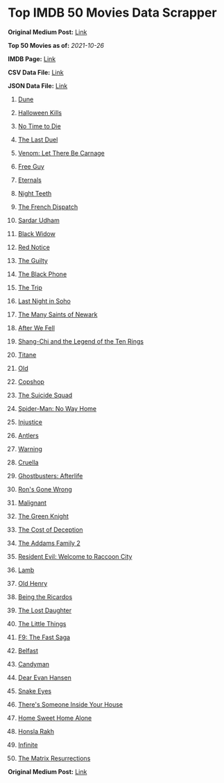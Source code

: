 # Top IMDB 50 Movies Data Scrapper

**Original Medium Post:** [Link](https://medium.com/@nishantsahoo/which-movie-should-i-watch-5c83a3c0f5b1) 

**Top 50 Movies as of:** _2021-10-26_

**IMDB Page:** [Link](http://www.imdb.com/search/title?release_date=2021,2021&title_type=feature)

**CSV Data File:** [Link](/Data/data.csv)

**JSON Data File:** [Link](/Data/data.json)

1. [Dune](https://www.imdb.com/title/tt1160419/?ref_=adv_li_tt)

2. [Halloween Kills](https://www.imdb.com/title/tt10665338/?ref_=adv_li_tt)

3. [No Time to Die](https://www.imdb.com/title/tt2382320/?ref_=adv_li_tt)

4. [The Last Duel](https://www.imdb.com/title/tt4244994/?ref_=adv_li_tt)

5. [Venom: Let There Be Carnage](https://www.imdb.com/title/tt7097896/?ref_=adv_li_tt)

6. [Free Guy](https://www.imdb.com/title/tt6264654/?ref_=adv_li_tt)

7. [Eternals](https://www.imdb.com/title/tt9032400/?ref_=adv_li_tt)

8. [Night Teeth](https://www.imdb.com/title/tt10763820/?ref_=adv_li_tt)

9. [The French Dispatch](https://www.imdb.com/title/tt8847712/?ref_=adv_li_tt)

10. [Sardar Udham](https://www.imdb.com/title/tt10280296/?ref_=adv_li_tt)

11. [Black Widow](https://www.imdb.com/title/tt3480822/?ref_=adv_li_tt)

12. [Red Notice](https://www.imdb.com/title/tt7991608/?ref_=adv_li_tt)

13. [The Guilty](https://www.imdb.com/title/tt9421570/?ref_=adv_li_tt)

14. [The Black Phone](https://www.imdb.com/title/tt7144666/?ref_=adv_li_tt)

15. [The Trip](https://www.imdb.com/title/tt13109952/?ref_=adv_li_tt)

16. [Last Night in Soho](https://www.imdb.com/title/tt9639470/?ref_=adv_li_tt)

17. [The Many Saints of Newark](https://www.imdb.com/title/tt8110232/?ref_=adv_li_tt)

18. [After We Fell](https://www.imdb.com/title/tt13069986/?ref_=adv_li_tt)

19. [Shang-Chi and the Legend of the Ten Rings](https://www.imdb.com/title/tt9376612/?ref_=adv_li_tt)

20. [Titane](https://www.imdb.com/title/tt10944760/?ref_=adv_li_tt)

21. [Old](https://www.imdb.com/title/tt10954652/?ref_=adv_li_tt)

22. [Copshop](https://www.imdb.com/title/tt5748448/?ref_=adv_li_tt)

23. [The Suicide Squad](https://www.imdb.com/title/tt6334354/?ref_=adv_li_tt)

24. [Spider-Man: No Way Home](https://www.imdb.com/title/tt10872600/?ref_=adv_li_tt)

25. [Injustice](https://www.imdb.com/title/tt5012504/?ref_=adv_li_tt)

26. [Antlers](https://www.imdb.com/title/tt7740510/?ref_=adv_li_tt)

27. [Warning](https://www.imdb.com/title/tt8956324/?ref_=adv_li_tt)

28. [Cruella](https://www.imdb.com/title/tt3228774/?ref_=adv_li_tt)

29. [Ghostbusters: Afterlife](https://www.imdb.com/title/tt4513678/?ref_=adv_li_tt)

30. [Ron's Gone Wrong](https://www.imdb.com/title/tt7504818/?ref_=adv_li_tt)

31. [Malignant](https://www.imdb.com/title/tt3811906/?ref_=adv_li_tt)

32. [The Green Knight](https://www.imdb.com/title/tt9243804/?ref_=adv_li_tt)

33. [The Cost of Deception](https://www.imdb.com/title/tt14723224/?ref_=adv_li_tt)

34. [The Addams Family 2](https://www.imdb.com/title/tt11125620/?ref_=adv_li_tt)

35. [Resident Evil: Welcome to Raccoon City](https://www.imdb.com/title/tt6920084/?ref_=adv_li_tt)

36. [Lamb](https://www.imdb.com/title/tt9812474/?ref_=adv_li_tt)

37. [Old Henry](https://www.imdb.com/title/tt12731980/?ref_=adv_li_tt)

38. [Being the Ricardos](https://www.imdb.com/title/tt4995540/?ref_=adv_li_tt)

39. [The Lost Daughter](https://www.imdb.com/title/tt9100054/?ref_=adv_li_tt)

40. [The Little Things](https://www.imdb.com/title/tt10016180/?ref_=adv_li_tt)

41. [F9: The Fast Saga](https://www.imdb.com/title/tt5433138/?ref_=adv_li_tt)

42. [Belfast](https://www.imdb.com/title/tt12789558/?ref_=adv_li_tt)

43. [Candyman](https://www.imdb.com/title/tt9347730/?ref_=adv_li_tt)

44. [Dear Evan Hansen](https://www.imdb.com/title/tt9357050/?ref_=adv_li_tt)

45. [Snake Eyes](https://www.imdb.com/title/tt8404256/?ref_=adv_li_tt)

46. [There's Someone Inside Your House](https://www.imdb.com/title/tt8150814/?ref_=adv_li_tt)

47. [Home Sweet Home Alone](https://www.imdb.com/title/tt11012066/?ref_=adv_li_tt)

48. [Honsla Rakh](https://www.imdb.com/title/tt14598754/?ref_=adv_li_tt)

49. [Infinite](https://www.imdb.com/title/tt6654210/?ref_=adv_li_tt)

50. [The Matrix Resurrections](https://www.imdb.com/title/tt10838180/?ref_=adv_li_tt)

**Original Medium Post:** [Link](https://medium.com/@nishantsahoo/which-movie-should-i-watch-5c83a3c0f5b1) 
